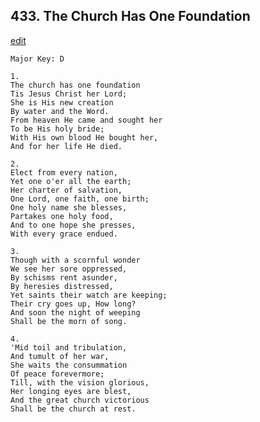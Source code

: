 
## 433.  The Church Has One Foundation
[edit](https://docs.google.com/document/d/1_NNlGXtpVL7aJGNR6ivqd9JjxhIl2Lru/edit?mode=html)



    Major Key: D

    1.
    The church has one foundation
    Tis Jesus Christ her Lord;
    She is His new creation
    By water and the Word.
    From heaven He came and sought her
    To be His holy bride;
    With His own blood He bought her,
    And for her life He died. 

    2.
    Elect from every nation,
    Yet one o'er all the earth;
    Her charter of salvation,
    One Lord, one faith, one birth;
    One holy name she blesses,
    Partakes one holy food,
    And to one hope she presses,
    With every grace endued.

    3.
    Though with a scornful wonder
    We see her sore oppressed,
    By schisms rent asunder,
    By heresies distressed,
    Yet saints their watch are keeping;
    Their cry goes up, How long?
    And soon the night of weeping
    Shall be the morn of song.

    4.
    'Mid toil and tribulation,
    And tumult of her war,
    She waits the consummation
    Of peace forevermore;
    Till, with the vision glorious,
    Her longing eyes are blest,
    And the great church victorious
    Shall be the church at rest.

